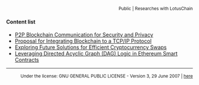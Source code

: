 <div align="right">
<sub>Public | Researches with LotusChain</sub>
</div>

#### Content list
- [P2P Blockchain Communication for Security and Privacy](https://github.com/blue-lotus-lab/LibExtentions/blob/main/Research/P2P-Benefits.md)
- [Proposal for Integrating Blockchain to a TCP/IP Protocol](https://github.com/blue-lotus-lab/LibExtentions/blob/main/Research/Integrating-Blockchain-to-a-TCPIP.md)
- [Exploring Future Solutions for Efficient Cryptocurrency Swaps](https://github.com/blue-lotus-lab/LibExtentions/blob/main/Research/Swap-New-Solutions.md)
- [Leveraging Directed Acyclic Graph (DAG) Logic in Ethereum Smart Contracts](https://github.com/blue-lotus-lab/LibExtentions/blob/main/Research/DAG-in-Blockchain-Use-Smartcontract.md)

---

<div align="right">
  <sup>
    Under the license: GNU GENERAL PUBLIC LICENSE - Version 3, 29 June 2007 | 
    <a href="./LICENSE">here</a> 
  </sup>
</div>
